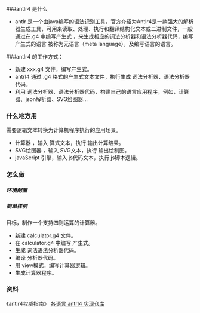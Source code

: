 ###antlr4 是什么
- antlr 是一个由java编写的语法识别工具，官方介绍为Antlr4是一款强大的解析器生成工具，可用来读取、处理、执行和翻译结构化文本或二进制文件，一般通过在.g4 中编写产生式 ，来生成相应的词法分析器和语法分析器代码，编写产生式的语言 被称为元语言（meta language），及编写语言的语言。

###antlr4 的工作方式：
- 新建 xxx.g4 文件，编写产生式。
- antrl4 通过 .g4 格式的产生式文本文件，执行生成 词法分析器、语法分析器代码。
- 利用 词法分析器、语法分析器代码，构建自己的语言应用程序，例如，计算器、json解析器、SVG绘图器...

### 什么地方用
需要逻辑文本转换为计算机程序执行的应用场景。
- 计算器 ，输入 算式文本，执行 输出计算结果。
- SVG绘图器 ，输入 SVG文本，执行 输出绘制图。
- javaScript 引擎，输入 js代码文本，执行 js脚本逻辑。

### 怎么做
##### 环境配置

##### 简单样例
目标，制作一个支持四则运算的计算器。
- 新建 calculator.g4 文件。
- 在 calculator.g4 中编写 产生式。
- 生成 词法语法分析器代码。
- 编译 分析器代码。
- 用 view模式，编写计算器逻辑。
- 生成计算器程序。

### 资料
《antlr4权威指南》
[各语言 antrl4 实现仓库](https://github.com/antlr/grammars-v4)
